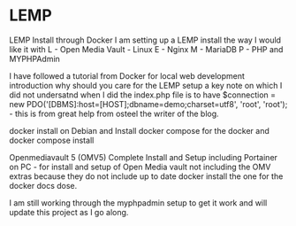 # LEMP

LEMP Install through Docker
I am setting up a LEMP install the way I would like it with L - Open Media Vault - Linux E - Nginx M - MariaDB P - PHP and MYPHPAdmin

I have followed a tutorial from Docker for local web development introduction why should you care for the LEMP setup a key note on which I did not undersatnd when I did the index.php file is to have $connection = new PDO('[DBMS]:host=[HOST];dbname=demo;charset=utf8', 'root', 'root'); - this is from great help from osteel the writer of the blog.

docker install on Debian and Install docker compose for the docker and docker compose install

Openmediavault 5 (OMV5) Complete Install and Setup including Portainer on PC - for install and setup of Open Media vault not including the OMV extras because they do not include up to date docker install the one for the docker docs dose.

I am still working through the myphpadmin setup to get it work and will update this project as I go along.
